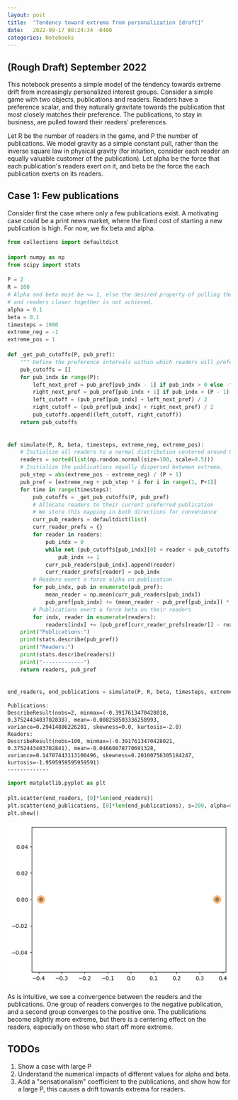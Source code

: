 ```yaml
---
layout: post
title:  "Tendency toward extrema from personalization [draft]"
date:   2022-09-17 00:24:34 -0400
categories: Notebooks
---
```

## (Rough Draft) September 2022

This notebook presents a simple model of the tendency towards extreme drift from increasingly personalized interest groups. Consider a simple game with two objects, publications and readers. Readers have a preference scalar, and they naturally gravitate towards the publication that most closely matches their preference. The publications, to stay in business, are pulled toward their readers' preferences.

Let R be the number of readers in the game, and P the number of publications. We model gravity as a simple constant pull, rather than the inverse square law in physical gravity (for intuition, consider each reader an equally valuable customer of the publication). Let alpha be the force that each publication's readers exert on it, and beta be the force the each publication exerts on its readers.

## Case 1: Few publications

Consider first the case where only a few publications exist. A motivating case could be a print news market, where the fixed cost of starting a new publication is high. For now, we fix beta and alpha.


```python
from collections import defaultdict

import numpy as np
from scipy import stats

P = 2
R = 100
# Alpha and beta must be <= 1, else the desired property of pulling the publication
# and readers closer together is not achieved.
alpha = 0.1
beta = 0.1
timesteps = 1000
extreme_neg = -1
extreme_pos = 1

def _get_pub_cutoffs(P, pub_pref):
    """ Define the preference intervals within which readers will prefer each publication. """
    pub_cutoffs = []
    for pub_indx in range(P):
        left_next_pref = pub_pref[pub_indx - 1] if pub_indx > 0 else -float("inf")
        right_next_pref = pub_pref[pub_indx + 1] if pub_indx < (P - 1) else float("inf")
        left_cutoff = (pub_pref[pub_indx] + left_next_pref) / 2
        right_cutoff = (pub_pref[pub_indx] + right_next_pref) / 2
        pub_cutoffs.append((left_cutoff, right_cutoff))
    return pub_cutoffs
    
    
def simulate(P, R, beta, timesteps, extreme_neg, extreme_pos):
    # Initialize all readers to a normal distribution centered around 0
    readers = sorted(list(np.random.normal(size=100, scale=0.5)))
    # Initialize the publications equally dispersed between extrema.
    pub_step = abs(extreme_pos - extreme_neg) / (P + 1)
    pub_pref = [extreme_neg + pub_step * i for i in range(1, P+1)]
    for time in range(timesteps):
        pub_cutoffs = _get_pub_cutoffs(P, pub_pref)
        # Allocate readers to their current preferred publication
        # We store this mapping in both directions for convenience
        curr_pub_readers = defaultdict(list)
        curr_reader_prefs = {}
        for reader in readers:
            pub_indx = 0
            while not (pub_cutoffs[pub_indx][0] < reader < pub_cutoffs[pub_indx][1]):
                pub_indx += 1
            curr_pub_readers[pub_indx].append(reader)
            curr_reader_prefs[reader] = pub_indx
        # Readers exert a force alpha on publication
        for pub_indx, pub in enumerate(pub_pref):
            mean_reader = np.mean(curr_pub_readers[pub_indx])
            pub_pref[pub_indx] += (mean_reader - pub_pref[pub_indx]) * alpha
        # Publications exert a force beta on their readers
        for indx, reader in enumerate(readers):
            readers[indx] += (pub_pref[curr_reader_prefs[reader]] - reader) * beta
    print("Publications:")
    print(stats.describe(pub_pref))
    print("Readers:")
    print(stats.describe(readers))
    print("-------------")
    return readers, pub_pref
            

end_readers, end_publications = simulate(P, R, beta, timesteps, extreme_neg, extreme_pos)
```

    Publications:
    DescribeResult(nobs=2, minmax=(-0.3917613470428018, 0.3752443403702838), mean=-0.008258503336258993, variance=0.29414886226201, skewness=0.0, kurtosis=-2.0)
    Readers:
    DescribeResult(nobs=100, minmax=(-0.3917613470428021, 0.3752443403702841), mean=-0.04660878770691328, variance=0.14707443113100496, skewness=0.20100756305184247, kurtosis=-1.9595959595959591)
    -------------



```python
import matplotlib.pyplot as plt

plt.scatter(end_readers, [0]*len(end_readers))
plt.scatter(end_publications, [0]*len(end_publications), s=200, alpha=0.5)
plt.show()

```


![plot_P_2_stable](/assets/images/output_3_0.png)
    


As is intuitive, we see a convergence between the readers and the publications. One group of readers converges to the negative publication, and a second group converges to the positive one. The publications become slightly more extreme, but there is a centering effect on the readers, especially on those who start off more extreme.

## TODOs

1. Show a case with large P
2. Understand the numerical impacts of different values for alpha and beta.
3. Add a "sensationalism" coefficient to the publications, and show how for a large P, this causes a drift towards extrema for readers.
